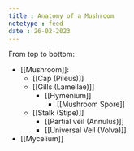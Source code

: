```yaml
---
title : Anatomy of a Mushroom
notetype : feed
date : 26-02-2023
---
```


From top to bottom:

- [[Mushroom]]:
	- [[Cap (Pileus)]]
	- [[Gills (Lamellae)]]
		- [[Hymenium]]
			- [[Mushroom Spore]]
	- [[Stalk (Stipe)]]
		- [[Partial veil (Annulus)]]
		- [[Universal Veil (Volva)]]
- [[Mycelium]]


